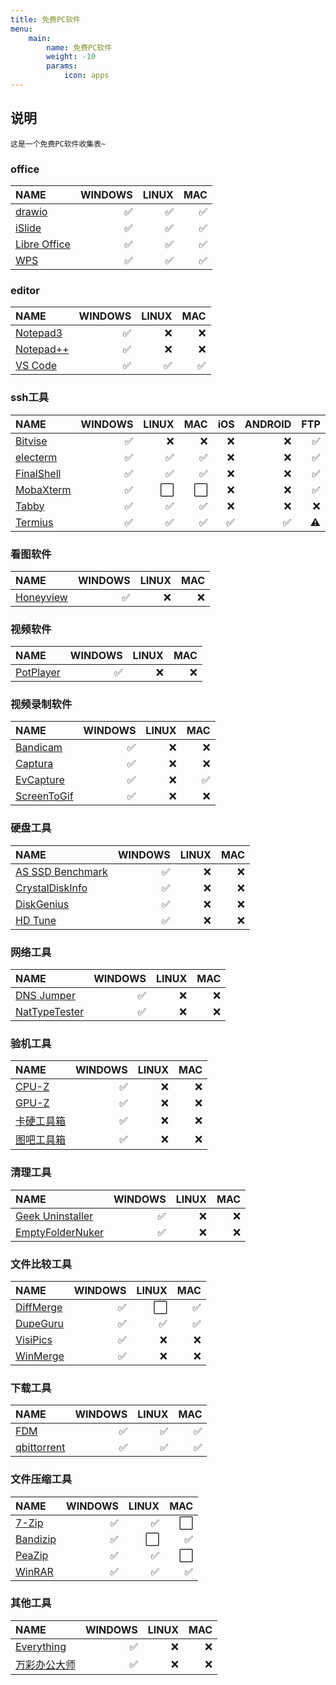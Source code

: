 ```yaml
---
title: 免费PC软件
menu:
    main: 
        name: 免费PC软件
        weight: -10
        params:
            icon: apps
---
```

## 说明
`这是一个免费PC软件收集表~`

### office
NAME                                   | WINDOWS | LINUX |  MAC  |
:--------------------------------------| ------: | ----: | ----: |
[drawio][drawio]                       |    ✅   |  ✅  |   ✅  |
[iSlide][iSlide]                       |    ✅   |  ✅  |   ✅  |
[Libre Office][Libre Office]           |    ✅   |  ✅  |   ✅  |
[WPS][WPS]                             |    ✅   |  ✅  |   ✅  |

[drawio]: https://github.com/jgraph/drawio-desktop/releases
[iSlide]: https://www.islide.cc/download
[Libre Office]: https://zh-cn.libreoffice.org/download/libreoffice/
[WPS]: https://pc.wps.cn/

### editor
NAME                                          | WINDOWS | LINUX |  MAC  |
:---------------------------------------------| ------: | ----: | ----: |
[Notepad3][Notepad3]                          |    ✅   |  ❌  |   ❌  |
[Notepad++][Notepad++]                        |    ✅   |  ❌  |   ❌  |
[VS Code][VS Code]                            |    ✅   |  ✅  |   ✅  |

[Notepad3]: https://github.com/rizonesoft/Notepad3 "https://www.rizonesoft.com/"
[Notepad++]: https://notepad-plus-plus.org/
[VS Code]: https://code.visualstudio.com/


### ssh工具
NAME                                 | WINDOWS | LINUX |  MAC  |  iOS  | ANDROID |  FTP  |
:------------------------------------| ------: | ----: | ----: | ----: | ------: | ----: |
[Bitvise][Bitvise]                   |    ✅   |  ❌  |   ❌  |   ❌  |   ❌   |   ✅  |
[electerm][electerm]                 |    ✅   |  ✅  |   ✅  |   ❌  |   ❌   |   ✅  |
[FinalShell][FinalShell]             |    ✅   |  ✅  |   ✅  |   ❌  |   ❌   |   ✅  |
[MobaXterm][MobaXterm]               |    ✅   |  ⬜  |   ⬜  |   ❌  |   ❌   |   ✅  |
[Tabby][Tabby]                       |    ✅   |  ✅  |   ✅  |   ❌  |   ❌   |   ❌  |
[Termius][Termius]                   |    ✅   |  ✅  |   ✅  |   ✅  |   ✅   |   ⚠   |

[Bitvise]: http://www.bitvise.com/ssh-client-download
[electerm]: https://github.com/electerm/electerm/releases
[FinalShell]: http://www.hostbuf.com/
[MobaXterm]: https://mobaxterm.mobatek.net/
[Tabby]: https://tabby.sh/
[Termius]: https://www.termius.com/


### 看图软件
NAME                                 | WINDOWS | LINUX |  MAC  |
:------------------------------------| ------: | ----: | ----: |
[Honeyview][Honeyview]               |    ✅   |  ❌  |   ❌  |

[Honeyview]: https://www.bandisoft.com/honeyview/



### 视频软件
NAME                                 | WINDOWS | LINUX |  MAC  |
:------------------------------------| ------: | ----: | ----: |
[PotPlayer][PotPlayer]               |    ✅   |  ❌  |   ❌  |

[PotPlayer]: http://www.potplayercn.com/


### 视频录制软件
NAME                                 | WINDOWS | LINUX |  MAC  |
:------------------------------------| ------: | ----: | ----: |
[Bandicam][Bandicam]                 |    ✅   |  ❌  |   ❌  |
[Captura][Captura]                   |    ✅   |  ❌  |   ❌  |
[EvCapture][EvCapture]               |    ✅   |  ❌  |   ✅  |
[ScreenToGif][ScreenToGif]           |    ✅   |  ❌  |   ❌  |

[Bandicam]: https://www.bandicam.cn/
[Captura]: https://mathewsachin.github.io/Captura/
[EvCapture]: https://www.ieway.cn/evcapture.html
[ScreenToGif]: https://www.screentogif.com/


### 硬盘工具
NAME                                     | WINDOWS | LINUX |  MAC  |
:----------------------------------------| ------: | ----: | ----: |
[AS SSD Benchmark][AS SSD Benchmark]     |    ✅   |  ❌  |   ❌  |
[CrystalDiskInfo][CrystalDiskInfo]       |    ✅   |  ❌  |   ❌  |
[DiskGenius][DiskGenius]                 |    ✅   |  ❌  |   ❌  |
[HD Tune][HD Tune]                       |    ✅   |  ❌  |   ❌  |

[AS SSD Benchmark]: https://www.alex-is.de/PHP/fusion/downloads.php?cat_id=4&download_id=9
[CrystalDiskInfo]: https://crystalmark.info/en/software/crystaldiskinfo/
[DiskGenius]: https://www.diskgenius.cn/
[HD Tune]: https://www.hdtune.com/


### 网络工具
NAME                                     | WINDOWS | LINUX |  MAC  |
:----------------------------------------| ------: | ----: | ----: |
[DNS Jumper][DNS Jumper]                 |    ✅   |  ❌  |   ❌  |
[NatTypeTester][NatTypeTester]           |    ✅   |  ❌  |   ❌  |

[DNS Jumper]: https://www.sordum.org/7952/dns-jumper-v2-2/
[NatTypeTester]: https://github.com/HMBSbige/NatTypeTester/releases


### 验机工具
NAME                                     | WINDOWS | LINUX |  MAC  |
:----------------------------------------| ------: | ----: | ----: |
[CPU-Z][CPU-Z]                           |    ✅   |  ❌  |   ❌  |
[GPU-Z][GPU-Z]                           |    ✅   |  ❌  |   ❌  |
[卡硬工具箱][卡硬工具箱]                     |    ✅   |  ❌  |   ❌  |
[图吧工具箱][图吧工具箱]                     |    ✅   |  ❌  |   ❌  |

[CPU-Z]: https://www.cpuid.com/softwares/cpu-z.html
[GPU-Z]: https://www.techpowerup.com/download/techpowerup-gpu-z/
[卡硬工具箱]: http://www.kbtool.cn/
[图吧工具箱]: http://www.tbtool.cn/


### 清理工具
NAME                                   | WINDOWS | LINUX |  MAC  |
:--------------------------------------| ------: | ----: | ----: |
[Geek Uninstaller][Geek Uninstaller]   |    ✅   |  ❌  |   ❌  |
[EmptyFolderNuker][EmptyFolderNuker]   |    ✅   |  ❌  |   ❌  |

[Geek Uninstaller]: https://geekuninstaller.com/
[EmptyFolderNuker]: https://www.fosshub.com/

### 文件比较工具
NAME                                 | WINDOWS | LINUX |  MAC  |
:------------------------------------| ------: | ----: | ----: |
[DiffMerge][DiffMerge]               |    ✅   |  ⬜  |   ✅  |
[DupeGuru][DupeGuru]                 |    ✅   |  ✅  |   ✅  |
[VisiPics][VisiPics]                 |    ✅   |  ❌  |   ❌  |
[WinMerge][WinMerge]                 |    ✅   |  ❌  |   ❌  |

[DiffMerge]: http://www.sourcegear.com/diffmerge/
[DupeGuru]: https://dupeguru.voltaicideas.net/
[VisiPics]: http://www.visipics.info/index.php
[WinMerge]: https://winmerge.org/


### 下载工具
NAME                                   | WINDOWS | LINUX |  MAC  |
:--------------------------------------| ------: | ----: | ----: |
[FDM][FDM]                             |    ✅   |  ✅  |   ✅  |
[qbittorrent][qbittorrent]             |    ✅   |  ✅  |   ✅  |

[FDM]: https://www.freedownloadmanager.org/
[qbittorrent]: https://www.qbittorrent.org/


### 文件压缩工具
NAME                                 | WINDOWS | LINUX |  MAC  |
:------------------------------------| ------: | ----: | ----: |
[7-Zip][7-Zip]                       |    ✅   |  ✅  |   ⬜  |
[Bandizip][Bandizip]                 |    ✅   |  ⬜  |   ✅  |
[PeaZip][PeaZip]                     |    ✅   |  ✅  |   ⬜  |
[WinRAR][WinRAR]                     |    ✅   |  ✅  |   ✅  |

[7-Zip]: https://www.7-zip.org/
[Bandizip]: http://www.bandisoft.com/
[PeaZip]: https://www.peazip.org/
[WinRAR]: https://www.win-rar.com/


### 其他工具
NAME                                   | WINDOWS | LINUX |  MAC  |
:--------------------------------------| ------: | ----: | ----: |
[Everything][Everything]               |    ✅   |  ❌  |   ❌  |
[万彩办公大师][万彩办公大师]               |    ✅   |  ❌  |   ❌  |

[Everything]: https://www.voidtools.com/zh-cn/downloads/
[万彩办公大师]: http://www.wofficebox.com/
